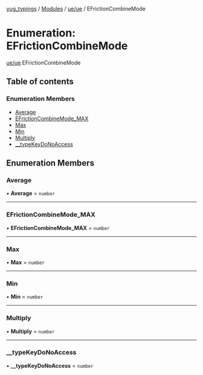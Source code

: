 [yug_typings](../README.md) / [Modules](../modules.md) / [ue/ue](../modules/ue_ue.md) / EFrictionCombineMode

# Enumeration: EFrictionCombineMode

[ue/ue](../modules/ue_ue.md).EFrictionCombineMode

## Table of contents

### Enumeration Members

- [Average](ue_ue.EFrictionCombineMode.md#average)
- [EFrictionCombineMode\_MAX](ue_ue.EFrictionCombineMode.md#efrictioncombinemode_max)
- [Max](ue_ue.EFrictionCombineMode.md#max)
- [Min](ue_ue.EFrictionCombineMode.md#min)
- [Multiply](ue_ue.EFrictionCombineMode.md#multiply)
- [\_\_typeKeyDoNoAccess](ue_ue.EFrictionCombineMode.md#__typekeydonoaccess)

## Enumeration Members

### Average

• **Average** = `number`

___

### EFrictionCombineMode\_MAX

• **EFrictionCombineMode\_MAX** = `number`

___

### Max

• **Max** = `number`

___

### Min

• **Min** = `number`

___

### Multiply

• **Multiply** = `number`

___

### \_\_typeKeyDoNoAccess

• **\_\_typeKeyDoNoAccess** = `number`
